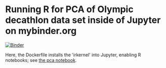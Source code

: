 # Running R for PCA of Olympic decathlon data set inside of Jupyter on mybinder.org

[![Binder](http://mybinder.org/badge.svg)](https://mybinder.org/v2/gh/fchatelain/Examples_R_1A.git/master?filepath=pca-olympic_example.ipynb)

Here, the Dockerfile installs the 'irkernel' into Jupyter, enabling R
notebooks; see [the pca notebook](pca-olympic_example.ipynb).
